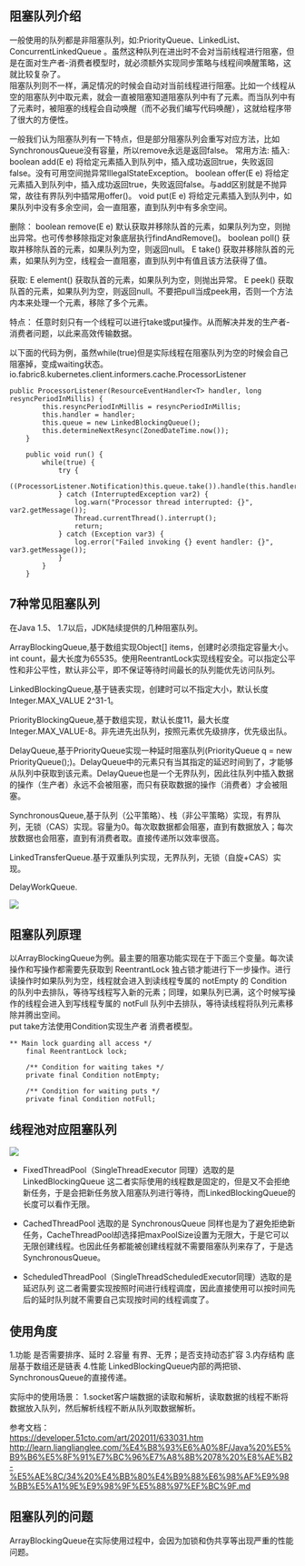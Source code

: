 ## 阻塞队列介绍

一般使用的队列都是非阻塞队列，如:PriorityQueue、LinkedList、ConcurrentLinkedQueue 。虽然这种队列在进出时不会对当前线程进行阻塞，但是在面对生产者-消费者模型时，就必须额外实现同步策略与线程间唤醒策略，这就比较复杂了。   
阻塞队列则不一样，满足情况的时候会自动对当前线程进行阻塞。比如一个线程从空的阻塞队列中取元素，就会一直被阻塞知道阻塞队列中有了元素。而当队列中有了元素时，被阻塞的线程会自动唤醒（而不必我们编写代码唤醒），这就给程序带了很大的方便性。

一般我们认为阻塞队列有一下特点，但是部分阻塞队列会重写对应方法，比如SynchronousQueue没有容量，所以remove永远是返回false。
常用方法:
插入:
boolean add(E e) 将给定元素插入到队列中，插入成功返回true，失败返回false。没有可用空间抛异常IllegalStateException。
boolean offer(E e) 将给定元素插入到队列中，插入成功返回true，失败返回false。与add区别就是不抛异常，故往有界队列中插常用offer()。
void put(E e)  将给定元素插入到队列中，如果队列中没有多余空间，会一直阻塞，直到队列中有多余空间。

删除：
boolean remove(E e) 默认获取并移除队首的元素，如果队列为空，则抛出异常。也可传参移除指定对象底层执行findAndRemove()。
boolean poll() 获取并移除队首的元素，如果队列为空，则返回null。
E take() 获取并移除队首的元素，如果队列为空，线程会一直阻塞，直到队列中有值且该方法获得了值。

获取:
E element() 获取队首的元素，如果队列为空，则抛出异常。
E peek() 获取队首的元素，如果队列为空，则返回null。不要把pull当成peek用，否则一个方法内本来处理一个元素，移除了多个元素。


特点：
任意时刻只有一个线程可以进行take或put操作。从而解决并发的生产者-消费者问题，以此来高效传输数据。

以下面的代码为例，虽然while(true)但是实际线程在阻塞队列为空的时候会自己阻塞掉，变成waiting状态。
io.fabric8.kubernetes.client.informers.cache.ProcessorListener
```
public ProcessorListener(ResourceEventHandler<T> handler, long resyncPeriodInMillis) {
        this.resyncPeriodInMillis = resyncPeriodInMillis;
        this.handler = handler;
        this.queue = new LinkedBlockingQueue();
        this.determineNextResync(ZonedDateTime.now());
    }

    public void run() {
        while(true) {
            try {
                ((ProcessorListener.Notification)this.queue.take()).handle(this.handler);
            } catch (InterruptedException var2) {
                log.warn("Processor thread interrupted: {}", var2.getMessage());
                Thread.currentThread().interrupt();
                return;
            } catch (Exception var3) {
                log.error("Failed invoking {} event handler: {}", var3.getMessage());
            }
        }
    }
```


## 7种常见阻塞队列
在Java 1.5、 1.7以后，JDK陆续提供的几种阻塞队列。

ArrayBlockingQueue,基于数组实现Object[] items，创建时必须指定容量大小。int count，最大长度为65535。使用ReentrantLock实现线程安全。可以指定公平性和非公平性，默认非公平，即不保证等待时间最长的队列能优先访问队列。

LinkedBlockingQueue,基于链表实现，创建时可以不指定大小，默认长度Integer.MAX_VALUE 2^31-1。

PriorityBlockingQueue,基于数组实现，默认长度11，最大长度Integer.MAX_VALUE-8。非先进先出队列，按照元素优先级排序，优先级出队。

DelayQueue,基于PriorityQueue实现一种延时阻塞队列(PriorityQueue<E> q = new PriorityQueue<E>();)。DelayQueue中的元素只有当其指定的延迟时间到了，才能够从队列中获取到该元素。DelayQueue也是一个无界队列，因此往队列中插入数据的操作（生产者）永远不会被阻塞，而只有获取数据的操作（消费者）才会被阻塞。

SynchronousQueue,基于队列（公平策略）、栈（非公平策略）实现，有界队列，无锁（CAS）实现。容量为0。每次取数据都会阻塞，直到有数据放入；每次放数据也会阻塞，直到有消费者取。直接传递所以效率很高。

LinkedTransferQueue.基于双重队列实现，无界队列，无锁（自旋+CAS）实现。

DelayWorkQueue.


![](https://cdn.jsdelivr.net/gh/flowscolors/resources-backup@main/img_bed/BlockingQueue-diagram.png)


## 阻塞队列原理
以ArrayBlockingQueue为例。最主要的阻塞功能实现在于下面三个变量。每次读操作和写操作都需要先获取到 ReentrantLock 独占锁才能进行下一步操作。进行读操作时如果队列为空，线程就会进入到读线程专属的 notEmpty 的 Condition 的队列中去排队，等待写线程写入新的元素；同理，如果队列已满，这个时候写操作的线程会进入到写线程专属的 notFull 队列中去排队，等待读线程将队列元素移除并腾出空间。  
put take方法使用Condition实现生产者 消费者模型。
```Text
** Main lock guarding all access */
    final ReentrantLock lock;

    /** Condition for waiting takes */
    private final Condition notEmpty;

    /** Condition for waiting puts */
    private final Condition notFull;
```

## 线程池对应阻塞队列

![](https://cdn.jsdelivr.net/gh/flowscolors/resources-backup@main/img_bed/默认线程池对应阻塞队列.png)
* FixedThreadPool（SingleThreadExecutor 同理）选取的是 LinkedBlockingQueue
这二者实际使用的线程数是固定的，但是又不会拒绝新任务，于是会把新任务放入阻塞队列进行等待，而LinkedBlockingQueue的长度可以看作无限。  

* CachedThreadPool 选取的是 SynchronousQueue
同样也是为了避免拒绝新任务，CacheThreadPool却选择把maxPoolSize设置为无限大，于是它可以无限创建线程。也因此任务都能被创建线程就不需要阻塞队列来存了，于是选SynchronousQueue。

* ScheduledThreadPool（SingleThreadScheduledExecutor同理）选取的是延迟队列
这二者需要实现按照时间进行线程调度，因此直接使用可以按时间先后的延时队列就不需要自己实现按时间的线程调度了。

## 使用角度
1.功能 是否需要排序、延时
2.容量 有界、无界；是否支持动态扩容
3.内存结构 底层基于数组还是链表
4.性能  LinkedBlockingQueue内部的两把锁、SynchronousQueue的直接传递。

实际中的使用场景：
1.socket客户端数据的读取和解析，读取数据的线程不断将数据放入队列，然后解析线程不断从队列取数据解析。


参考文档：  
https://developer.51cto.com/art/202011/633031.htm
http://learn.lianglianglee.com/%E4%B8%93%E6%A0%8F/Java%20%E5%B9%B6%E5%8F%91%E7%BC%96%E7%A8%8B%2078%20%E8%AE%B2-%E5%AE%8C/34%20%E4%BB%80%E4%B9%88%E6%98%AF%E9%98%BB%E5%A1%9E%E9%98%9F%E5%88%97%EF%BC%9F.md


## 阻塞队列的问题
ArrayBlockingQueue在实际使用过程中，会因为加锁和伪共享等出现严重的性能问题。